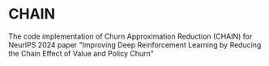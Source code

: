 # CHAIN
The code implementation of Churn Approximation Reduction (CHAIN) for NeurIPS 2024 paper "Improving Deep Reinforcement Learning by Reducing the Chain Effect of Value and Policy Churn"
